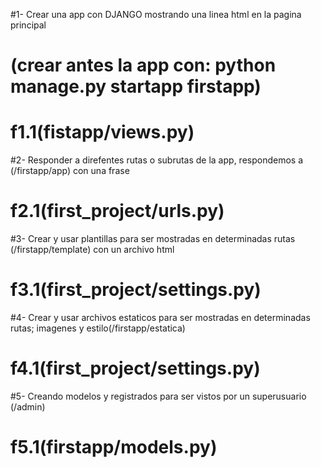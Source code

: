 #1- Crear una app con DJANGO mostrando una linea html en la pagina principal 
#   (crear antes la app con: python manage.py startapp firstapp)
#    f1.1(fistapp/views.py)
#2- Responder a direfentes rutas o subrutas de la app, respondemos a (/firstapp/app) con una frase
#    f2.1(first_project/urls.py)
#3- Crear y usar plantillas para ser mostradas en determinadas rutas (/firstapp/template) con un archivo html
#    f3.1(first_project/settings.py)
#4- Crear y usar archivos estaticos para ser mostradas en determinadas rutas; imagenes y estilo(/firstapp/estatica)
#   f4.1(first_project/settings.py)
#5- Creando modelos y registrados para ser vistos por un superusuario (/admin)
#   f5.1(firstapp/models.py)

